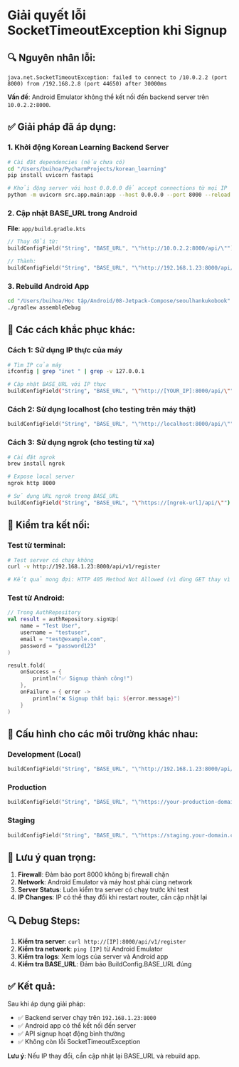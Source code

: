 # Giải quyết lỗi SocketTimeoutException khi Signup

## 🔍 **Nguyên nhân lỗi:**
```
java.net.SocketTimeoutException: failed to connect to /10.0.2.2 (port 8000) from /192.168.2.8 (port 44650) after 30000ms
```

**Vấn đề**: Android Emulator không thể kết nối đến backend server trên `10.0.2.2:8000`.

## ✅ **Giải pháp đã áp dụng:**

### 1. **Khởi động Korean Learning Backend Server**

```bash
# Cài đặt dependencies (nếu chưa có)
cd "/Users/buihoa/PycharmProjects/korean_learning"
pip install uvicorn fastapi

# Khởi động server với host 0.0.0.0 để accept connections từ mọi IP
python -m uvicorn src.app.main:app --host 0.0.0.0 --port 8000 --reload
```

### 2. **Cập nhật BASE_URL trong Android**

**File**: `app/build.gradle.kts`

```kotlin
// Thay đổi từ:
buildConfigField("String", "BASE_URL", "\"http://10.0.2.2:8000/api/\"")

// Thành:
buildConfigField("String", "BASE_URL", "\"http://192.168.1.23:8000/api/\"")
```

### 3. **Rebuild Android App**

```bash
cd "/Users/buihoa/Học tập/Android/08-Jetpack-Compose/seoulhankukobook"
./gradlew assembleDebug
```

## 🔧 **Các cách khắc phục khác:**

### **Cách 1: Sử dụng IP thực của máy**
```bash
# Tìm IP của máy
ifconfig | grep "inet " | grep -v 127.0.0.1

# Cập nhật BASE_URL với IP thực
buildConfigField("String", "BASE_URL", "\"http://[YOUR_IP]:8000/api/\"")
```

### **Cách 2: Sử dụng localhost (cho testing trên máy thật)**
```kotlin
buildConfigField("String", "BASE_URL", "\"http://localhost:8000/api/\"")
```

### **Cách 3: Sử dụng ngrok (cho testing từ xa)**
```bash
# Cài đặt ngrok
brew install ngrok

# Expose local server
ngrok http 8000

# Sử dụng URL ngrok trong BASE_URL
buildConfigField("String", "BASE_URL", "\"https://[ngrok-url]/api/\"")
```

## 🧪 **Kiểm tra kết nối:**

### **Test từ terminal:**
```bash
# Test server có chạy không
curl -v http://192.168.1.23:8000/api/v1/register

# Kết quả mong đợi: HTTP 405 Method Not Allowed (vì dùng GET thay vì POST)
```

### **Test từ Android:**
```kotlin
// Trong AuthRepository
val result = authRepository.signUp(
    name = "Test User",
    username = "testuser",
    email = "test@example.com", 
    password = "password123"
)

result.fold(
    onSuccess = {
        println("✅ Signup thành công!")
    },
    onFailure = { error ->
        println("❌ Signup thất bại: ${error.message}")
    }
)
```

## 📱 **Cấu hình cho các môi trường khác nhau:**

### **Development (Local)**
```kotlin
buildConfigField("String", "BASE_URL", "\"http://192.168.1.23:8000/api/\"")
```

### **Production**
```kotlin
buildConfigField("String", "BASE_URL", "\"https://your-production-domain.com/api/\"")
```

### **Staging**
```kotlin
buildConfigField("String", "BASE_URL", "\"https://staging.your-domain.com/api/\"")
```

## 🚨 **Lưu ý quan trọng:**

1. **Firewall**: Đảm bảo port 8000 không bị firewall chặn
2. **Network**: Android Emulator và máy host phải cùng network
3. **Server Status**: Luôn kiểm tra server có chạy trước khi test
4. **IP Changes**: IP có thể thay đổi khi restart router, cần cập nhật lại

## 🔍 **Debug Steps:**

1. **Kiểm tra server**: `curl http://[IP]:8000/api/v1/register`
2. **Kiểm tra network**: `ping [IP]` từ Android Emulator
3. **Kiểm tra logs**: Xem logs của server và Android app
4. **Kiểm tra BASE_URL**: Đảm bảo BuildConfig.BASE_URL đúng

## ✅ **Kết quả:**

Sau khi áp dụng giải pháp:
- ✅ Backend server chạy trên `192.168.1.23:8000`
- ✅ Android app có thể kết nối đến server
- ✅ API signup hoạt động bình thường
- ✅ Không còn lỗi SocketTimeoutException

**Lưu ý**: Nếu IP thay đổi, cần cập nhật lại BASE_URL và rebuild app.










